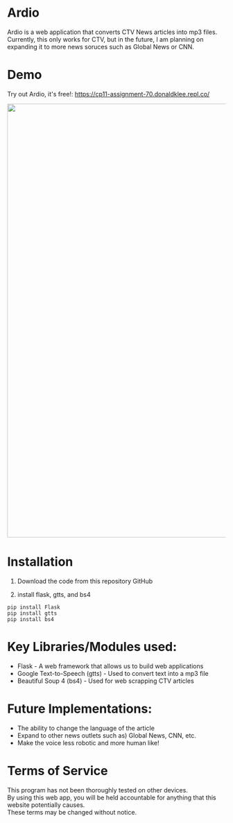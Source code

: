 # Ardio
Ardio is a web application that converts CTV News articles into mp3 files. Currently, this only works for CTV, but in the future, I am planning on expanding it to more news soruces such as Global News or CNN. 

# Demo
Try out Ardio, it's free!: https://cp11-assignment-70.donaldklee.repl.co/
 
<img width="1000vw" height="auto" src="https://raw.githubusercontent.com/DonaldKLee/Ardio/main/Ardio_Demo.gif">

# Installation
1. Download the code from this repository GitHub

2. install flask, gtts, and bs4
```
pip install Flask
pip install gtts
pip install bs4
```

# Key Libraries/Modules used:
- Flask - A web framework that allows us to build web applications
- Google Text-to-Speech (gtts) - Used to convert text into a mp3 file
- Beautiful Soup 4 (bs4) - Used for web scrapping CTV articles

# Future Implementations:
- The ability to change the language of the article
- Expand to other news outlets such as) Global News, CNN, etc.
- Make the voice less robotic and more human like!

# Terms of Service 
This program has not been thoroughly tested on other devices. 
</br>By using this web app, you will be held accountable for anything that this website potentially causes. 
</br> These terms may be changed without notice.
